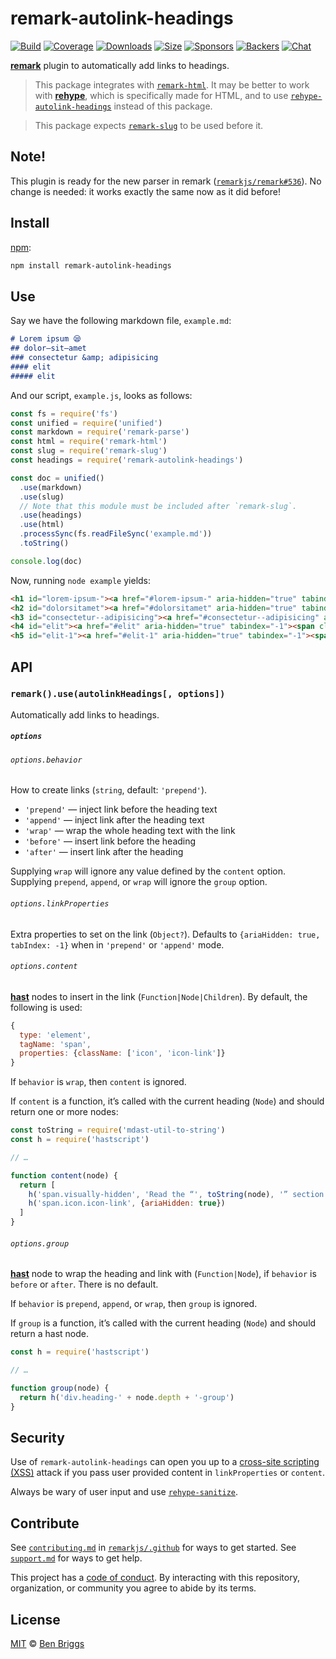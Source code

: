 # remark-autolink-headings

[![Build][build-badge]][build]
[![Coverage][coverage-badge]][coverage]
[![Downloads][downloads-badge]][downloads]
[![Size][size-badge]][size]
[![Sponsors][sponsors-badge]][collective]
[![Backers][backers-badge]][collective]
[![Chat][chat-badge]][chat]

[**remark**][remark] plugin to automatically add links to headings.

> This package integrates with [`remark-html`][remark-html].
> It may be better to work with [**rehype**][rehype], which is specifically made
> for HTML, and to use [`rehype-autolink-headings`][rehype-autolink-headings]
> instead of this package.

<!---->

> This package expects [`remark-slug`][remark-slug] to be used before it.

## Note!

This plugin is ready for the new parser in remark
([`remarkjs/remark#536`](https://github.com/remarkjs/remark/pull/536)).
No change is needed: it works exactly the same now as it did before!

## Install

[npm][]:

```sh
npm install remark-autolink-headings
```

## Use

Say we have the following markdown file, `example.md`:

```markdown
# Lorem ipsum 😪
## dolor—sit—amet
### consectetur &amp; adipisicing
#### elit
##### elit
```

And our script, `example.js`, looks as follows:

```js
const fs = require('fs')
const unified = require('unified')
const markdown = require('remark-parse')
const html = require('remark-html')
const slug = require('remark-slug')
const headings = require('remark-autolink-headings')

const doc = unified()
  .use(markdown)
  .use(slug)
  // Note that this module must be included after `remark-slug`.
  .use(headings)
  .use(html)
  .processSync(fs.readFileSync('example.md'))
  .toString()

console.log(doc)
```

Now, running `node example` yields:

```html
<h1 id="lorem-ipsum-"><a href="#lorem-ipsum-" aria-hidden="true" tabindex="-1"><span class="icon icon-link"></span></a>Lorem ipsum 😪</h1>
<h2 id="dolorsitamet"><a href="#dolorsitamet" aria-hidden="true" tabindex="-1"><span class="icon icon-link"></span></a>dolor—sit—amet</h2>
<h3 id="consectetur--adipisicing"><a href="#consectetur--adipisicing" aria-hidden="true" tabindex="-1"><span class="icon icon-link"></span></a>consectetur &#x26; adipisicing</h3>
<h4 id="elit"><a href="#elit" aria-hidden="true" tabindex="-1"><span class="icon icon-link"></span></a>elit</h4>
<h5 id="elit-1"><a href="#elit-1" aria-hidden="true" tabindex="-1"><span class="icon icon-link"></span></a>elit</h5>
```

## API

### `remark().use(autolinkHeadings[, options])`

Automatically add links to headings.

##### `options`

###### `options.behavior`

How to create links (`string`, default: `'prepend'`).

*   `'prepend'` — inject link before the heading text
*   `'append'` — inject link after the heading text
*   `'wrap'` — wrap the whole heading text with the link
*   `'before'` — insert link before the heading
*   `'after'` — insert link after the heading

Supplying `wrap` will ignore any value defined by the `content` option.
Supplying `prepend`, `append`, or `wrap` will ignore the `group` option.

###### `options.linkProperties`

Extra properties to set on the link (`Object?`).
Defaults to `{ariaHidden: true, tabIndex: -1}` when in `'prepend'` or `'append'`
mode.

###### `options.content`

[**hast**][hast] nodes to insert in the link (`Function|Node|Children`).
By default, the following is used:

```js
{
  type: 'element',
  tagName: 'span',
  properties: {className: ['icon', 'icon-link']}
}
```

If `behavior` is `wrap`, then `content` is ignored.

If `content` is a function, it’s called with the current heading (`Node`) and
should return one or more nodes:

```js
const toString = require('mdast-util-to-string')
const h = require('hastscript')

// …

function content(node) {
  return [
    h('span.visually-hidden', 'Read the “', toString(node), '” section'),
    h('span.icon.icon-link', {ariaHidden: true})
  ]
}
```

###### `options.group`

[**hast**][hast] node to wrap the heading and link with (`Function|Node`), if
`behavior` is `before` or `after`.
There is no default.

If `behavior` is `prepend`, `append`, or `wrap`, then `group` is ignored.

If `group` is a function, it’s called with the current heading (`Node`) and
should return a hast node.

```js
const h = require('hastscript')

// …

function group(node) {
  return h('div.heading-' + node.depth + '-group')
}
```

## Security

Use of `remark-autolink-headings` can open you up to a
[cross-site scripting (XSS)][xss] attack if you pass user provided content in
`linkProperties` or `content`.

Always be wary of user input and use [`rehype-sanitize`][sanitize].

## Contribute

See [`contributing.md`][contributing] in [`remarkjs/.github`][health] for ways
to get started.
See [`support.md`][support] for ways to get help.

This project has a [code of conduct][coc].
By interacting with this repository, organization, or community you agree to
abide by its terms.

## License

[MIT][license] © [Ben Briggs][author]

<!-- Definitions -->

[build-badge]: https://github.com/remarkjs/remark-autolink-headings/workflows/main/badge.svg

[build]: https://github.com/remarkjs/remark-autolink-headings/actions

[coverage-badge]: https://img.shields.io/codecov/c/github/remarkjs/remark-autolink-headings.svg

[coverage]: https://codecov.io/github/remarkjs/remark-autolink-headings

[downloads-badge]: https://img.shields.io/npm/dm/remark-autolink-headings.svg

[downloads]: https://www.npmjs.com/package/remark-autolink-headings

[size-badge]: https://img.shields.io/bundlephobia/minzip/remark-autolink-headings.svg

[size]: https://bundlephobia.com/result?p=remark-autolink-headings

[sponsors-badge]: https://opencollective.com/unified/sponsors/badge.svg

[backers-badge]: https://opencollective.com/unified/backers/badge.svg

[collective]: https://opencollective.com/unified

[chat-badge]: https://img.shields.io/badge/chat-discussions-success.svg

[chat]: https://github.com/remarkjs/remark/discussions

[npm]: https://docs.npmjs.com/cli/install

[health]: https://github.com/remarkjs/.github

[contributing]: https://github.com/remarkjs/.github/blob/HEAD/contributing.md

[support]: https://github.com/remarkjs/.github/blob/HEAD/support.md

[coc]: https://github.com/remarkjs/.github/blob/HEAD/code-of-conduct.md

[license]: license

[author]: http://beneb.info

[remark]: https://github.com/remarkjs/remark

[remark-slug]: https://github.com/remarkjs/remark-slug

[remark-html]: https://github.com/remarkjs/remark-html

[rehype]: https://github.com/rehypejs/rehype

[rehype-autolink-headings]: https://github.com/rehypejs/rehype-autolink-headings

[hast]: https://github.com/syntax-tree/hast

[xss]: https://en.wikipedia.org/wiki/Cross-site_scripting

[sanitize]: https://github.com/rehypejs/rehype-sanitize
